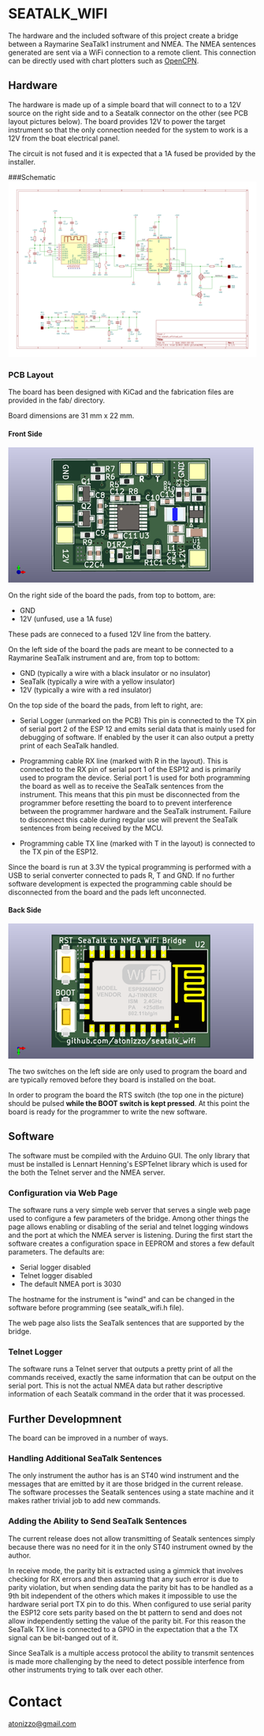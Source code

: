 # SEATALK_WIFI
The hardware and the included software of this project create a
bridge between a Raymarine SeaTalk1 instrument and NMEA. The NMEA
sentences generated are sent via a WiFi connection to a remote
client. This connection can be directly used with chart plotters such as
[OpenCPN](https://opencpn.org/).

## Hardware
The hardware is made up of a simple board that will connect to to a 12V source
on the right side and to a Seatalk connector on the other (see PCB layout
pictures below). The board provides 12V to power the target instrument so that
the only connection needed for the system to work is a 12V from the boat
electrical panel.

The circuit is not fused and it is expected that a 1A fused be provided by
the installer.

###Schematic
![Seatalk_wifi Schematic](hw/pictures/seatalk_wifi.svg)


### PCB Layout

The board has been designed with KiCad and the fabrication files are provided
in the fab/ directory.

Board dimensions are 31 mm x 22 mm.

#### Front Side
![PCB Front Side](hw/pictures/seatalk_wifi_front.png)

On the right side of the board the pads, from top to bottom, are:

- GND
- 12V (unfused, use a 1A fuse)

These pads are conneced to a fused 12V line from the battery.

On the left side of the board the pads are meant to be connected to a Raymarine
SeaTalk instrument and are, from top to bottom:

- GND (typically a wire with a black insulator or no insulator)
- SeaTalk (typically a wire with a yellow insulator)
- 12V (typically a wire with a red insulator)

On the top side of the board the pads, from left to right, are:

- Serial Logger (unmarked on the PCB) This pin is connected to the TX pin
of serial port 2 of the ESP 12 and emits serial data that is mainly
used for debugging of software. If enabled by the user it can also output a
pretty print of each SeaTalk handled.

- Programming cable RX line (marked with R in the layout). This is connected
to the RX pin of serial port 1 of the ESP12 and is primarily used to program
the device. Serial port 1 is used for both programming the board as
well as to receive the SeaTalk sentences from the instrument. This means that
this pin must be disconnected from the programmer before resetting the board
to to prevent interference between the programmer hardware and the SeaTalk
instrument. Failure to disconnect this cable during regular use will prevent
the SeaTalk sentences from being received by the MCU.

- Programming cable TX line (marked with T in the layout) is connected to the
TX pin of the ESP12.

Since the board is run at 3.3V the typical programming is performed with a
USB to serial converter connected to pads R, T and GND. If no further software
development is expected the programming cable should be disconnected from the
board and the pads left unconnected.

#### Back Side
![PCB Back Side](hw/pictures/seatalk_wifi_back.png)

The two switches on the left side are only used to program the board and are
typically removed before they board is installed on the boat.

In order to program the board the RTS switch (the top one in the picture)
should be pulsed **while the BOOT switch is kept pressed**. At this point
the board is ready for the programmer to write the new software.

## Software
The software must be compiled with the Arduino GUI. The only library that must
be installed is Lennart Henning's ESPTelnet library which is used for the
both the Telnet server and the NMEA server.

### Configuration via Web Page
The software runs a very simple web server that serves a single web page used
to configure a few parameters of the bridge. Among other things the page allows
enabling or disabling of the serial and telnet logging windows and the port
at which the NMEA server is listening. During the first start the software
creates a configuration space in EEPROM and stores a few default parameters.
The defaults are:

- Serial logger disabled
- Telnet logger disabled
- The default NMEA port is 3030

The hostname for the instrument is "wind" and can be changed in the software
before programming (see seatalk_wifi.h file).

The web page also lists the SeaTalk sentences that are supported by the bridge.

### Telnet Logger
The software runs a Telnet server that outputs a pretty print of all the
commands received, exactly the same information that can be output on the
serial port. This is not the actual NMEA data but rather descriptive
information of each Seatalk command in the order that it was processed.

## Further Developmnent
The board can be improved in a number of ways.

### Handling Additional SeaTalk Sentences
The only instrument the author has is an ST40 wind instrument and the messages
that are emitted by it are those bridged in the current release. The software
processes the Seatalk sentences using a state machine and it makes rather
trivial job to add new commands.

### Adding the Ability to Send SeaTalk Sentences
The current release does not allow transmitting of Seatalk sentences simply
because there was no need for it in the only ST40 instrument owned by the
author. 

In receive mode, the parity bit is extracted using a gimmick that involves
checking for RX errors and then assuming that any such error is due to parity
violation, but when sending data the parity bit has to be handled
as a 9th bit independent of the others which makes it impossible to use the
hardware serial port TX pin to do this. When configured to use serial parity
the ESP12 core sets parity based on the bt pattern to send and does not allow
independently setting the value of the parity bit. For this reason
the SeaTalk TX line is connected to a GPIO in the expectation that a the TX
signal can be bit-banged out of it.

Since SeaTalk is a multiple access protocol the ability to transmit sentences is
made more challenging by the need to detect possible interfence from other
instruments trying to talk over each other.

# Contact
<atonizzo@gmail.com>

